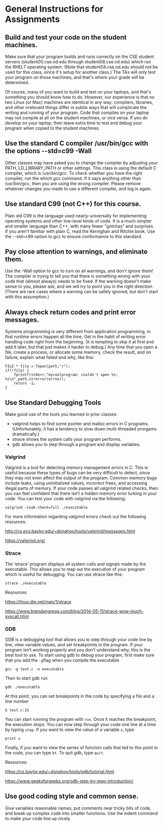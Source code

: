 
# General Instructions for Assignments

## Build and test your code on the student machines.

Make sure that your program builds and runs correctly on the CSE student servers (student00.cse.nd.edu through student08.cse.nd.edu) which run the RHEL7 operating system. (Note that student04.cse.nd.edu should not be used for this class, since it's setup for another class.) The TAs will only test your program on those machines, and that's where your grade will be determined.

Of course, many of you want to build and test on your laptops, and that's something you should know how to do. However, our experience is that no two Linux (or Mac) machines are identical in any way: compilers, libraries, and other irrelevant things differ in subtle ways that will complicate the writing and running of your program. Code that compiles on your laptop may not compile at all on the student machines, or vice versa. If you do develop on your laptop, then leave extra time to test and debug your program when copied to the student machines.

## Use the standard C compiler /usr/bin/gcc with the options --std=c99 -Wall

Other classes may have asked you to change the compiler by adjusting your PATH, LD_LIBRARY_PATH or other settings. This class is using the default C compiler, which is /usr/bin/gcc. To check whether you have the right compiler, run the which gcc command. If it says anything other than /usr/bin/gcc, then you are using the wrong compiler. Please remove whatever changes you made to use a different compiler, and log in again.

## Use standard C99 (not C++) for this course.

Plain old C99 is the language used nearly-universally for implementing operating systems and other low-level kinds of code. It is a much simpler and smaller language than C++, with many fewer "gotchas" and surprises. If you aren't familiar with plain C, read the Kernighan and Ritchie book. Use the --std=c99 option to gcc to ensure conformance to this standard.

## Pay close attention to warnings, and eliminate them.

Use the -Wall option to gcc to turn on all warnings, and don't ignore them! The compiler is trying to tell you that there is something wrong with your code that (almost always) needs to be fixed. If the warning doesn't make sense to you, please ask, and we will try to point you in the right direction. (There are rare cases where a warning can be safely ignored, but don't start with this assumption.)

## Always check return codes and print error messages.

Systems programming is very different from application programming, in that runtime errors happen all the time. Get in the habit of writing error handling code right from the beginning. (It is tempting to skip it at first and add it later, but that just makes it harder to debug.) Any time that you open a file, create a process, or allocate some memory, check the result, and on failure, explain what failed and why, like this:

```
FILE * file = fopen(path,"r");
if(!file) {
    fprintf(stderr,"mycoolprogram: couldn't open %s: %s\n",path,strerror(errno));
    return -1;
}
```

## Use Standard Debugging Tools

Make good use of the tools you learned in prior classes:

- valgrind helps to find some pointer and malloc errors in C programs. (Unfortunately, it has a tendency to slow down multi-threaded prorgams dramatically.)
- strace shows the system calls your program performs.
- gdb allows you to step through a program and display variables.

 
### Valgrind
Valgrind is a tool for detecting memory management errors in C. This is useful because these types of bugs can be very difficult to detect, since they may not even affect the output of the program. Common memory bugs include leaks, using uninitialized values, incorrect frees, and accessing illegal parts of memory. If your code passes all valgrind related checks, then you can feel confident that there isn’t a hidden memory error lurking in your code. You can test your code with valgrind via the following:

`valgrind –leak-check=full ./executable`

For more information regarding valgrind errors check out the following resources:

http://cs.ecs.baylor.edu/~donahoo/tools/valgrind/messages.html

https://valgrind.org/

### Strace
The ‘strace’ program displays all system calls and signals made by the executable. This allows you to map out the execution of your program which is useful for debugging. You can use strace like this:

`strace ./executable`

Resources:

https://linux.die.net/man/1/strace

https://www.brendangregg.com/blog/2014-05-11/strace-wow-much-syscall.html

### GDB
GDB is a debugging tool that allows you to step through your code line by line, view variable values, and set breakpoints in the program. If your program isn’t working properly and you don’t understand why, this is the best tool to use. To start using gdb to debug your program, first make sure that you add the `-g`flag when you compile the executable

`gcc -g test.c -o executable`

Then to start gdb run

`gdb ./executable`

At this point, you can set breakpoints in the code by specifying a file and a line number

`b test.c:15`

You can start running the program with `run`. Once it reaches the breakpoint, the execution stops. You can now step through your code one line at a time by typing `step`. If you want to view the value of a variable `x`, type

`print x`

Finally, if you want to view the series of function calls that led to this point in the code, you can type `bt`. To quit gdb, type `quit`.

Resources:

https://cs.baylor.edu/~donahoo/tools/gdb/tutorial.html

https://www.geeksforgeeks.org/gdb-step-by-step-introduction/


## Use good coding style and common sense.

Give variables reasonable names, put comments near tricky bits of code, and break up complex code into smaller functions. Use the indent command to make your code line up nicely.
